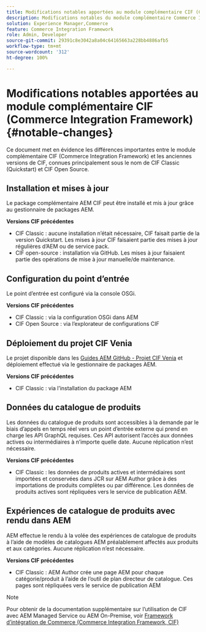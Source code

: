 ```yaml
---
title: Modifications notables apportées au module complémentaire CIF (Commerce Integration Framework)
description: Modifications notables du module complémentaire Commerce Integration Framework (CIF) par rapport aux anciennes versions du CIF.
solution: Experience Manager,Commerce
feature: Commerce Integration Framework
role: Admin, Developer
source-git-commit: 29391c8e3042a8a04c64165663a228bb4886afb5
workflow-type: tm+mt
source-wordcount: '312'
ht-degree: 100%

---
```


# Modifications notables apportées au module complémentaire CIF (Commerce Integration Framework){#notable-changes}

Ce document met en évidence les différences importantes entre le module complémentaire CIF (Commerce Integration Framework) et les anciennes versions de CIF, connues principalement sous le nom de CIF Classic (Quickstart) et CIF Open Source.

## Installation et mises à jour

Le package complémentaire AEM CIF peut être installé et mis à jour grâce au gestionnaire de packages AEM.

**Versions CIF précédentes**

* CIF Classic : aucune installation n’était nécessaire, CIF faisait partie de la version Quickstart. Les mises à jour CIF faisaient partie des mises à jour régulières d’AEM ou de service pack.
* CIF open-source : installation via GitHub. Les mises à jour faisaient partie des opérations de mise à jour manuelle/de maintenance.

## Configuration du point d’entrée

Le point d’entrée est configuré via la console OSGi.

**Versions CIF précédentes**

* CIF Classic : via la configuration OSGi dans AEM
* CIF Open Source : via l’explorateur de configurations CIF

## Déploiement du projet CIF Venia

Le projet disponible dans les [Guides AEM GitHub - Projet CIF Venia](https://github.com/adobe/aem-cif-guides-venia) et déploiement effectué via le gestionnaire de packages AEM.

**Versions CIF précédentes**

* CIF Classic : via l’installation du package AEM

## Données du catalogue de produits

Les données du catalogue de produits sont accessibles à la demande par le biais d’appels en temps réel vers un point d’entrée externe qui prend en charge les API GraphQL requises. Ces API autorisent l’accès aux données actives ou intermédiaires à n’importe quelle date. Aucune réplication n’est nécessaire.

**Versions CIF précédentes**

* CIF Classic : les données de produits actives et intermédiaires sont importées et conservées dans JCR sur AEM Author grâce à des importations de produits complètes ou par différence. Les données de produits actives sont répliquées vers le service de publication AEM.

## Expériences de catalogue de produits avec rendu dans AEM

AEM effectue le rendu à la volée des expériences de catalogue de produits à l’aide de modèles de catalogues AEM préalablement affectés aux produits et aux catégories. Aucune réplication n’est nécessaire.

**Versions CIF précédentes**

* CIF Classic : AEM Author crée une page AEM pour chaque catégorie/produit à l’aide de l’outil de plan directeur de catalogue. Ces pages sont répliquées vers le service de publication AEM

>[!NOTE]
>
>Pour obtenir de la documentation supplémentaire sur l’utilisation de CIF avec AEM Managed Service ou AEM On-Premise, voir [Framework d’intégration de Commerce (Commerce Integration Framework, CIF)](https://www.adobe.io/apis/experiencecloud/commerce-integration-framework/getting-started.html)
